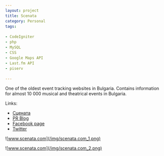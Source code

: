 ```yaml
---
layout: project
title: Scenata
category: Personal
tags:

- CodeIgniter
- php
- MySQL
- CSS
- Google Maps API
- Last.fm API
- piserv

---
```


One of the oldest event tracking websites in Bulgaria. Contains information for almost 10 000 musical and theatrical events in Bulgaria. 

Links:

* [Сцената](http://scenata.com)
* [PR Blog](http://blog.scenata.com)
* [Facebook page](http://www.facebook.com/pages/Scenata/313432581616)
* [Twitter](http://twitter.com/scenata)

![www.scenata.com](/img/scenata.com_1.png)

![www.scenata.com](/img/scenata.com_2.png)
